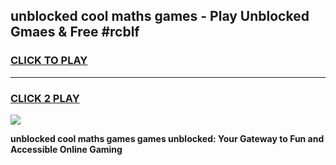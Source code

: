 
## unblocked cool maths games - Play Unblocked Gmaes & Free #rcblf
<h3>
<a href="https://premium.freeplayer.one?title=unblocked_cool_maths_games&ref=03M">CLICK TO PLAY</a></h3>
<hr>

<h3>
<a href="https://premium.freeplayer.one?title=unblocked_cool_maths_games&ref=03M">CLICK 2 PLAY</a>
  
</h3>

<a href="https://premium.freeplayer.one?title=unblocked_cool_maths_games&ref=03M"><img src="https://clearcache.store/games.png"></a>


**unblocked cool maths games games unblocked: Your Gateway to Fun and Accessible Online Gaming**

